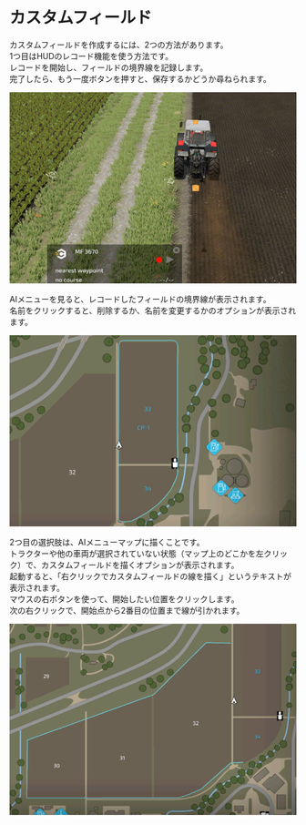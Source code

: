# カスタムフィールド

  
カスタムフィールドを作成するには、2つの方法があります。  
1つ目はHUDのレコード機能を使う方法です。  
レコードを開始し、フィールドの境界線を記録します。  
完了したら、もう一度ボタンを押すと、保存するかどうか尋ねられます。  


![Image](../assets/images/recordcustomhelp_0_0_765_510.png)

  
AIメニューを見ると、レコードしたフィールドの境界線が表示されます。  
名前をクリックすると、削除するか、名前を変更するかのオプションが表示されます。  


![Image](../assets/images/donecustomhelp_0_0_765_510.png)

  
2つ目の選択肢は、AIメニューマップに描くことです。  
トラクターや他の車両が選択されていない状態（マップ上のどこかを左クリック）で、カスタムフィールドを描くオプションが表示されます。  
起動すると、「右クリックでカスタムフィールドの線を描く」というテキストが表示されます。  
マウスの右ボタンを使って、開始したい位置をクリックします。  
次の右クリックで、開始点から2番目の位置まで線が引かれます。  


![Image](../assets/images/drawcustomhelp_0_0_765_510.png)


